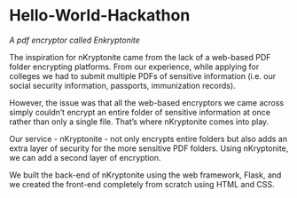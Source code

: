 # Hello-World-Hackathon
*A pdf encryptor called Enkryptonite*

The inspiration for nKryptonite came from the lack of a web-based PDF folder encrypting platforms. From our experience, while applying for colleges we had to submit multiple PDFs of sensitive information (i.e. our social security information, passports, immunization records).

However, the issue was that all the web-based encryptors we came across simply couldn’t encrypt an entire folder of sensitive information at once rather than only a single file. That’s where nKryptonite comes into play. 

Our service - nKryptonite - not only encrypts entire folders but also adds an extra layer of security for the more sensitive PDF folders. Using nKryptonite, we can add a second layer of encryption. 

We built the back-end of nKryptonite using the web framework, Flask, and we created the front-end completely from scratch using HTML and CSS.


